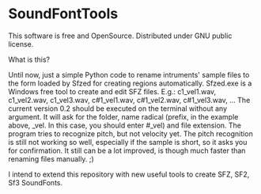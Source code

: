 # SoundFontTools

This software is free and OpenSource. Distributed under GNU public license.

What is this?

Until now, just a simple Python code to rename intruments' sample files to the form loaded by Sfzed for creating regions automatically. Sfzed.exe is a Windows free tool to create and edit SFZ files.
E.g.:
c1_vel1.wav, c1_vel2.wav, c1_vel3.wav, c#1_vel1.wav, c#1_vel2.wav, c#1_vel3.wav, ...
The current version 0.2 should be executed on the terminal without any argument. It will ask for the folder, name radical (prefix, in the example above, _vel. In this case, you should enter #_vel) and file extension. The program tries to recognize pitch, but not velocity yet. The pitch recognition is still not working so well, especially if the sample is short, so it asks you for confirmation. It still can be a lot improved, is though much faster than renaming files manually. ;)

I intend to extend this repository with new useful tools to create SFZ, SF2, Sf3 SoundFonts.
